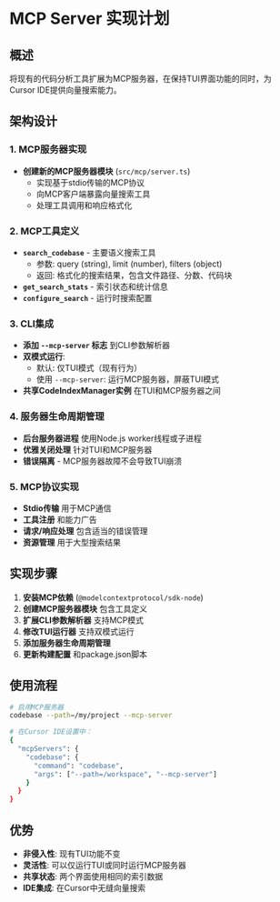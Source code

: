 # MCP Server 实现计划

## 概述
将现有的代码分析工具扩展为MCP服务器，在保持TUI界面功能的同时，为Cursor IDE提供向量搜索能力。

## 架构设计

### 1. MCP服务器实现
- **创建新的MCP服务器模块** (`src/mcp/server.ts`)
  - 实现基于stdio传输的MCP协议
  - 向MCP客户端暴露向量搜索工具
  - 处理工具调用和响应格式化

### 2. MCP工具定义
- **`search_codebase`** - 主要语义搜索工具
  - 参数: query (string), limit (number), filters (object)
  - 返回: 格式化的搜索结果，包含文件路径、分数、代码块
- **`get_search_stats`** - 索引状态和统计信息
- **`configure_search`** - 运行时搜索配置

### 3. CLI集成
- **添加 `--mcp-server` 标志** 到CLI参数解析器
- **双模式运行**: 
  - 默认: 仅TUI模式（现有行为）
  - 使用 `--mcp-server`: 运行MCP服务器，屏蔽TUI模式
- **共享CodeIndexManager实例** 在TUI和MCP服务器之间

### 4. 服务器生命周期管理
- **后台服务器进程** 使用Node.js worker线程或子进程
- **优雅关闭处理** 针对TUI和MCP服务器
- **错误隔离** - MCP服务器故障不会导致TUI崩溃

### 5. MCP协议实现
- **Stdio传输** 用于MCP通信
- **工具注册** 和能力广告
- **请求/响应处理** 包含适当的错误管理
- **资源管理** 用于大型搜索结果

## 实现步骤

1. **安装MCP依赖** (`@modelcontextprotocol/sdk-node`)
2. **创建MCP服务器模块** 包含工具定义
3. **扩展CLI参数解析器** 支持MCP模式
4. **修改TUI运行器** 支持双模式运行
5. **添加服务器生命周期管理**
6. **更新构建配置** 和package.json脚本

## 使用流程
```bash
# 启用MCP服务器
codebase --path=/my/project --mcp-server

# 在Cursor IDE设置中：
{
  "mcpServers": {
    "codebase": {
      "command": "codebase",
      "args": ["--path=/workspace", "--mcp-server"]
    }
  }
}
```

## 优势
- **非侵入性**: 现有TUI功能不变
- **灵活性**: 可以仅运行TUI或同时运行MCP服务器
- **共享状态**: 两个界面使用相同的索引数据
- **IDE集成**: 在Cursor中无缝向量搜索